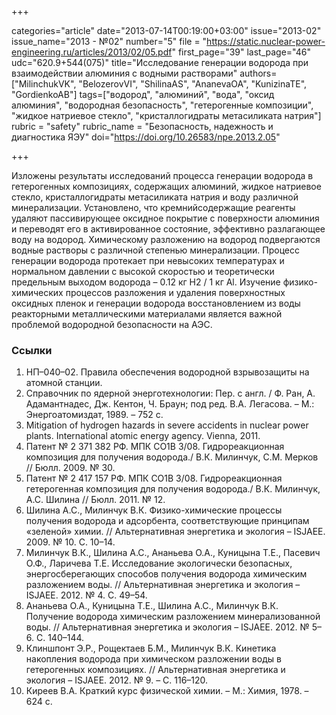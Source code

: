 +++

categories="article"
date="2013-07-14T00:19:00+03:00"
issue="2013-02"
issue_name="2013 - №02"
number="5"
file = "https://static.nuclear-power-engineering.ru/articles/2013/02/05.pdf"
first_page="39"
last_page="46"
udc="620.9+544(075)"
title="Исследование генерации водорода при взаимодействии алюминия с водными растворами"
authors=["MilinchukVK", "BelozerovVI", "ShilinaAS", "AnanevaOA", "KunizinaTE", "GordienkoAB"]
tags=["водород", "алюминий", "вода", "оксид алюминия", "водородная безопасность", "гетерогенные композиции", "жидкое натриевое стекло", "кристаллогидраты метасиликата натрия"]
rubric = "safety"
rubric_name = "Безопасность, надежность и диагностика ЯЭУ"
doi="https://doi.org/10.26583/npe.2013.2.05"

+++

Изложены результаты исследований процесса генерации водорода в гетерогенных композициях, содержащих алюминий, жидкое натриевое стекло, кристаллогидраты метасиликата натрия и воду различной минерализации. Установлено, что кремнийсодержащие реагенты удаляют пассивирующее оксидное покрытие с поверхности алюминия и переводят его в активированное состояние, эффективно разлагающее воду на водород. Химическому разложению на водород подвергаются водные растворы с различной степенью минерализации. Процесс генерации водорода протекает при невысоких температурах и нормальном давлении с высокой скоростью и теоретически предельным выходом водорода – 0.12 кг Н2 / 1 кг Аl. Изучение физико-химических процессов разложения и удаления поверхностных оксидных пленок и генерации водорода восстановлением из воды реакторными металлическими материалами является важной проблемой водородной безопасности на АЭС.

### Ссылки

1. НП–040–02. Правила обеспечения водородной взрывозащиты на атомной станции.
2. Справочник по ядерной энерготехнологии: Пер. с англ. / Ф. Ран, А. Адамантнадес, Дж. Кентон, Ч. Браун; под ред. В.А. Легасова. – М.: Энергоатомиздат, 1989. – 752 с.
3. Mitigation of hydrogen hazards in severe accidents in nuclear power plants. International atomic energy agency. Vienna, 2011.
4. Патент № 2 371 382 РФ. МПК СО1В 3/08. Гидрореакционная композиция для получения водорода./ В.К. Милинчук, С.М. Мерков // Бюлл. 2009. № 30.
5. Патент № 2 417 157 РФ. МПК СО1В 3/08. Гидрореакционная гетерогенная композиция для получения водорода./ В.К. Милинчук, А.С. Шилина // Бюлл. 2011. № 12.
6. Шилина А.С., Милинчук В.К. Физико-химические процессы получения водорода и адсорбента, соответствующие принципам «зеленой» химии. // Альтернативная энергетика и экология – ISJAEE. 2009. № 10. С. 10–14.
7. Милинчук В.К., Шилина А.С., Ананьева О.А., Куницына Т.Е., Пасевич О.Ф., Ларичева Т.Е. Исследование экологически безопасных, энергосберегающих способов получения водорода химическим разложением воды. // Альтернативная энергетика и экология – ISJAEE. 2012. № 4. С. 49–54.
8. Ананьева О.А., Куницына Т.Е., Шилина А.С., Милинчук В.К. Получение водорода химическим разложением минерализованной воды. // Альтернативная энергетика и экология – ISJAEE. 2012. № 5–6. С. 140–144.
9. Клиншпонт Э.Р., Рощектаев Б.М., Милинчук В.К. Кинетика накопления водорода при химическом разложении воды в гетерогенных композициях. // Альтернативная энергетика и экология – ISJAEE. 2012. № 9. – С. 116–120.
10. Киреев В.А. Краткий курс физической химии. – М.: Химия, 1978. – 624 с.